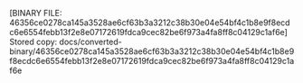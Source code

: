 [BINARY FILE: 46356ce0278ca145a3528ae6cf63b3a3212c38b30e04e54bf4c1b8e9f8ecdc6e6554febb13f2e8e07172619fdca9cec82be6f973a4fa8ff8c04129c1af6e]
Stored copy: docs/converted-binary/46356ce0278ca145a3528ae6cf63b3a3212c38b30e04e54bf4c1b8e9f8ecdc6e6554febb13f2e8e07172619fdca9cec82be6f973a4fa8ff8c04129c1af6e
